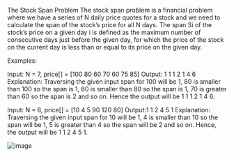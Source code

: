 The Stock Span Problem
The stock span problem is a financial problem where we have a series of N daily price quotes for a stock and we need to calculate the span of the stock’s price for all N days. The span Si of the stock’s price on a given day i is defined as the maximum number of consecutive days just before the given day, for which the price of the stock on the current day is less than or equal to its price on the given day. 

Examples:

Input: N = 7, price[] = [100 80 60 70 60 75 85]
Output: 1 1 1 2 1 4 6
Explanation: Traversing the given input span for 100 will be 1, 80 is smaller than 100 so the span is 1, 60 is smaller than 80 so the span is 1, 70 is greater than 60 so the span is 2 and so on. Hence the output will be 1 1 1 2 1 4 6.

Input: N = 6, price[] = [10 4 5 90 120 80]
Output:1 1 2 4 5 1
Explanation: Traversing the given input span for 10 will be 1, 4 is smaller than 10 so the span will be 1, 5 is greater than 4 so the span will be 2 and so on. Hence, the output will be 1 1 2 4 5 1.




 
![image](https://github.com/lielocks/algorithm/assets/107406265/27c8ec37-8eaf-41c6-94ad-674b53c00b16)
